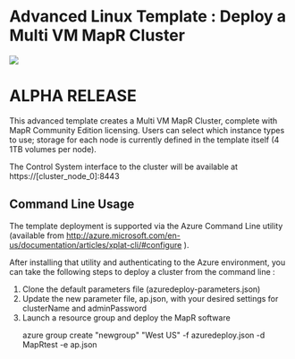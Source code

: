 # Advanced Linux Template : Deploy a Multi VM MapR Cluster

<a href="https://azuredeploy.net/" target="_blank">
    <img src="http://azuredeploy.net/deploybutton.png"/>
</a>


<h1>
ALPHA RELEASE
</h1>

This advanced template creates a Multi VM MapR Cluster, complete with 
MapR Community Edition licensing.   Users can select which instance
types to use; storage for each node is currently defined in the
template itself (4 1TB volumes per node).

The Control System interface to the cluster will be available at
	https://[cluster_node_0]:8443

<h2>
Command Line Usage
</h2>

The template deployment is supported via the Azure Command Line 
utility (available from 
http://azure.microsoft.com/en-us/documentation/articles/xplat-cli/#configure ).

After installing that utility and authenticating to the Azure
environment, you can take the following steps to deploy a cluster
from the command line :
<ol>
<li>
Clone the default parameters file (azuredeploy-parameters.json) 
</li>
<li>
Update the new parameter file, ap.json, with your desired settings
for clusterName and adminPassword
</li>
<li>
Launch a resource group and deploy the MapR software
<p>
azure group create "newgroup" "West US" -f azuredeploy.json -d MapRtest  -e ap.json
</p
</li>
</ol>


